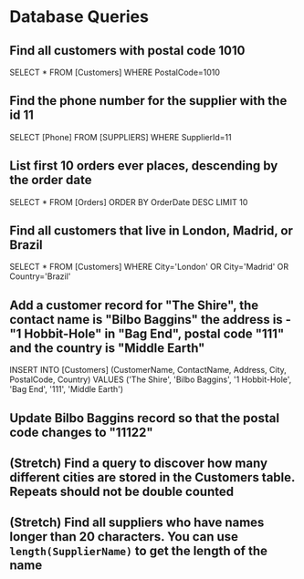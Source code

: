 # Database Queries

## Find all customers with postal code 1010

SELECT * FROM [Customers] WHERE PostalCode=1010

## Find the phone number for the supplier with the id 11

SELECT [Phone] FROM [SUPPLIERS] WHERE SupplierId=11

## List first 10 orders ever places, descending by the order date
SELECT * FROM [Orders] ORDER BY OrderDate DESC LIMIT 10

## Find all customers that live in London, Madrid, or Brazil
SELECT * FROM [Customers] WHERE City='London' OR City='Madrid' OR Country='Brazil'

## Add a customer record for "The Shire", the contact name is "Bilbo Baggins" the address is -"1 Hobbit-Hole" in "Bag End", postal code "111" and the country is "Middle Earth"
INSERT INTO [Customers] (CustomerName, ContactName, Address, City, PostalCode, Country) VALUES ('The Shire', 'Bilbo Baggins', '1 Hobbit-Hole', 'Bag End', '111', 'Middle Earth')


## Update Bilbo Baggins record so that the postal code changes to "11122"

## (Stretch) Find a query to discover how many different cities are stored in the Customers table. Repeats should not be double counted

## (Stretch) Find all suppliers who have names longer than 20 characters. You can use `length(SupplierName)` to get the length of the name
